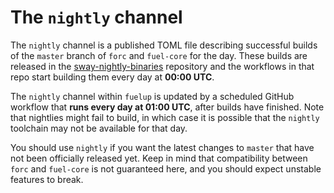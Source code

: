 # The `nightly` channel

The `nightly` channel is a published TOML file describing successful builds of the `master` branch of `forc` and `fuel-core` for the day. 
These builds are released in the [sway-nightly-binaries] repository and the workflows in that repo start building them every day at **00:00 UTC**.

The `nightly` channel within `fuelup` is updated by a scheduled GitHub workflow that **runs every day at 01:00 UTC**, after builds have finished. 
Note that nightlies might fail to build, in which case it is possible that the `nightly` toolchain may not be available for that day.

You should use `nightly` if you want the latest changes to `master` that have not been officially released yet. 
Keep in mind that compatibility between `forc` and `fuel-core` is not guaranteed here, and you should expect unstable features to break.

[sway-nightly-binaries]: https://github.com/FuelLabs/sway-nightly-binaries/releases
